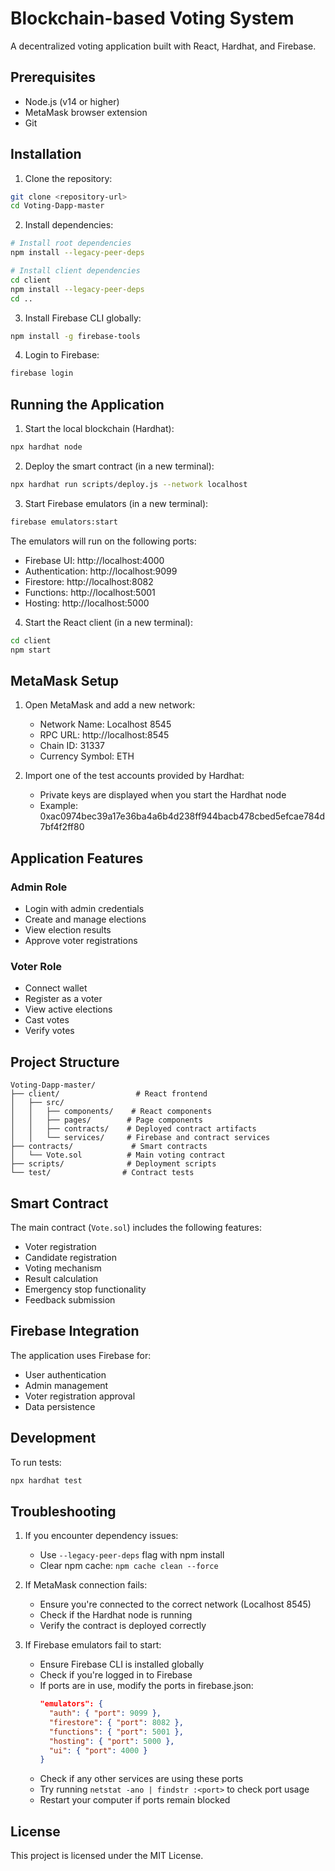 # Blockchain-based Voting System

A decentralized voting application built with React, Hardhat, and Firebase.

## Prerequisites

- Node.js (v14 or higher)
- MetaMask browser extension
- Git

## Installation

1. Clone the repository:
```bash
git clone <repository-url>
cd Voting-Dapp-master
```

2. Install dependencies:
```bash
# Install root dependencies
npm install --legacy-peer-deps

# Install client dependencies
cd client
npm install --legacy-peer-deps
cd ..
```

3. Install Firebase CLI globally:
```bash
npm install -g firebase-tools
```

4. Login to Firebase:
```bash
firebase login
```

## Running the Application

1. Start the local blockchain (Hardhat):
```bash
npx hardhat node
```

2. Deploy the smart contract (in a new terminal):
```bash
npx hardhat run scripts/deploy.js --network localhost
```

3. Start Firebase emulators (in a new terminal):
```bash
firebase emulators:start
```
The emulators will run on the following ports:
- Firebase UI: http://localhost:4000
- Authentication: http://localhost:9099
- Firestore: http://localhost:8082
- Functions: http://localhost:5001
- Hosting: http://localhost:5000

4. Start the React client (in a new terminal):
```bash
cd client
npm start
```

## MetaMask Setup

1. Open MetaMask and add a new network:
   - Network Name: Localhost 8545
   - RPC URL: http://localhost:8545
   - Chain ID: 31337
   - Currency Symbol: ETH

2. Import one of the test accounts provided by Hardhat:
   - Private keys are displayed when you start the Hardhat node
   - Example: 0xac0974bec39a17e36ba4a6b4d238ff944bacb478cbed5efcae784d7bf4f2ff80

## Application Features

### Admin Role
- Login with admin credentials
- Create and manage elections
- View election results
- Approve voter registrations

### Voter Role
- Connect wallet
- Register as a voter
- View active elections
- Cast votes
- Verify votes

## Project Structure

```
Voting-Dapp-master/
├── client/                 # React frontend
│   ├── src/
│   │   ├── components/    # React components
│   │   ├── pages/        # Page components
│   │   ├── contracts/    # Deployed contract artifacts
│   │   └── services/     # Firebase and contract services
├── contracts/             # Smart contracts
│   └── Vote.sol          # Main voting contract
├── scripts/              # Deployment scripts
└── test/                # Contract tests
```

## Smart Contract

The main contract (`Vote.sol`) includes the following features:
- Voter registration
- Candidate registration
- Voting mechanism
- Result calculation
- Emergency stop functionality
- Feedback submission

## Firebase Integration

The application uses Firebase for:
- User authentication
- Admin management
- Voter registration approval
- Data persistence

## Development

To run tests:
```bash
npx hardhat test
```

## Troubleshooting

1. If you encounter dependency issues:
   - Use `--legacy-peer-deps` flag with npm install
   - Clear npm cache: `npm cache clean --force`

2. If MetaMask connection fails:
   - Ensure you're connected to the correct network (Localhost 8545)
   - Check if the Hardhat node is running
   - Verify the contract is deployed correctly

3. If Firebase emulators fail to start:
   - Ensure Firebase CLI is installed globally
   - Check if you're logged in to Firebase
   - If ports are in use, modify the ports in firebase.json:
     ```json
     "emulators": {
       "auth": { "port": 9099 },
       "firestore": { "port": 8082 },
       "functions": { "port": 5001 },
       "hosting": { "port": 5000 },
       "ui": { "port": 4000 }
     }
     ```
   - Check if any other services are using these ports
   - Try running `netstat -ano | findstr :<port>` to check port usage
   - Restart your computer if ports remain blocked

## License

This project is licensed under the MIT License.